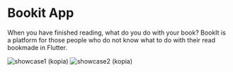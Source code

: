 # Bookit App

When you have finished reading, what do you do with your book?
BookIt is a platform for those people who do not know what to do with their read bookmade in Flutter.


![showcase1 (kopia)](https://user-images.githubusercontent.com/39101773/83790186-11acd280-a698-11ea-8321-160d3a656c9c.png)
![showcase2 (kopia)](https://user-images.githubusercontent.com/39101773/83790194-13769600-a698-11ea-9ebd-2f32705643ef.png)
